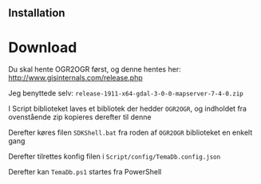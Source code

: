 ## Installation ##

Download
=====
Du skal hente OGR2OGR først, og denne hentes her:
http://www.gisinternals.com/release.php

Jeg benyttede selv: `release-1911-x64-gdal-3-0-0-mapserver-7-4-0.zip`

I Script biblioteket laves et bibliotek der hedder `OGR2OGR`, og indholdet fra ovenstående zip kopieres derefter til denne

Derefter køres filen `SDKShell.bat` fra roden af `OGR2OGR` biblioteket en enkelt gang

Derefter tilrettes konfig filen i `Script/config/TemaDb.config.json`

Derefter kan `TemaDb.ps1` startes fra PowerShell
